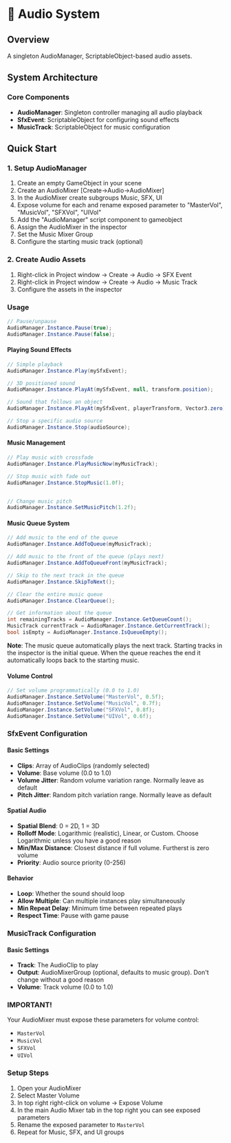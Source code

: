 # 🎵 Audio System

## Overview
A singleton AudioManager, ScriptableObject-based audio assets.

## System Architecture

### Core Components
- **AudioManager**: Singleton controller managing all audio playback
- **SfxEvent**: ScriptableObject for configuring sound effects
- **MusicTrack**: ScriptableObject for music configuration

## Quick Start

### 1. Setup AudioManager
1. Create an empty GameObject in your scene
2. Create an AudioMixer [Create->Audio->AudioMixer]
3. In the AudioMixer create subgroups Music, SFX, UI
4. Expose volume for each and rename exposed parameter to "MasterVol", "MusicVol", "SFXVol", "UIVol"
5. Add the "AudioManager" script component to gameobject
3. Assign the AudioMixer in the inspector
4. Set the Music Mixer Group
5. Configure the starting music track (optional)

### 2. Create Audio Assets
1. Right-click in Project window → Create → Audio → SFX Event
2. Right-click in Project window → Create → Audio → Music Track
3. Configure the assets in the inspector


### Usage
```csharp
// Pause/unpause
AudioManager.Instance.Pause(true);
AudioManager.Instance.Pause(false);
```

#### Playing Sound Effects
```csharp
// Simple playback
AudioManager.Instance.Play(mySfxEvent);

// 3D positioned sound
AudioManager.Instance.PlayAt(mySfxEvent, null, transform.position);

// Sound that follows an object
AudioManager.Instance.PlayAt(mySfxEvent, playerTransform, Vector3.zero);

// Stop a specific audio source
AudioManager.Instance.Stop(audioSource);
```

#### Music Management
```csharp
// Play music with crossfade
AudioManager.Instance.PlayMusicNow(myMusicTrack);

// Stop music with fade out
AudioManager.Instance.StopMusic(1.0f);


// Change music pitch
AudioManager.Instance.SetMusicPitch(1.2f);
```

#### Music Queue System
```csharp
// Add music to the end of the queue
AudioManager.Instance.AddToQueue(myMusicTrack);

// Add music to the front of the queue (plays next)
AudioManager.Instance.AddToQueueFront(myMusicTrack);

// Skip to the next track in the queue
AudioManager.Instance.SkipToNext();

// Clear the entire music queue
AudioManager.Instance.ClearQueue();

// Get information about the queue
int remainingTracks = AudioManager.Instance.GetQueueCount();
MusicTrack currentTrack = AudioManager.Instance.GetCurrentTrack();
bool isEmpty = AudioManager.Instance.IsQueueEmpty();
```

**Note**: The music queue automatically plays the next track. Starting tracks in the inspector is the initial queue. When the queue reaches the end it automatically loops back to the starting music.

#### Volume Control
```csharp
// Set volume programmatically (0.0 to 1.0)
AudioManager.Instance.SetVolume("MasterVol", 0.5f);
AudioManager.Instance.SetVolume("MusicVol", 0.7f);
AudioManager.Instance.SetVolume("SFXVol", 0.8f);
AudioManager.Instance.SetVolume("UIVol", 0.6f);
```

### SfxEvent Configuration

#### Basic Settings
- **Clips**: Array of AudioClips (randomly selected)
- **Volume**: Base volume (0.0 to 1.0)
- **Volume Jitter**: Random volume variation range. Normally leave as default
- **Pitch Jitter**: Random pitch variation range. Normally leave as default

#### Spatial Audio
- **Spatial Blend**: 0 = 2D, 1 = 3D
- **Rolloff Mode**: Logarithmic (realistic), Linear, or Custom. Choose Logarithmic unless you have a good reason
- **Min/Max Distance**: Closest distance if full volume. Furtherst is zero volume
- **Priority**: Audio source priority (0-256)

#### Behavior
- **Loop**: Whether the sound should loop
- **Allow Multiple**: Can multiple instances play simultaneously
- **Min Repeat Delay**: Minimum time between repeated plays
- **Respect Time**: Pause with game pause 

### MusicTrack Configuration

#### Basic Settings
- **Track**: The AudioClip to play
- **Output**: AudioMixerGroup (optional, defaults to music group). Don't change without a good reason
- **Volume**: Track volume (0.0 to 1.0)


### IMPORTANT!
Your AudioMixer must expose these parameters for volume control:
- `MasterVol`
- `MusicVol`
- `SFXVol`
- `UIVol`

### Setup Steps
1. Open your AudioMixer
2. Select Master Volume
2. In top right right-click on volume → Expose Volume
3. In the main Audio Mixer tab in the top right you can see exposed parameters
3. Rename the exposed parameter to `MasterVol`
4. Repeat for Music, SFX, and UI groups
